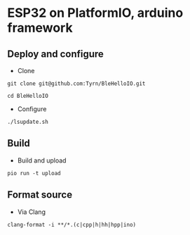# ESP32 on PlatformIO, arduino framework

## Deploy and configure

- Clone

```
git clone git@github.com:Tyrn/BleHelloIO.git
```

```
cd BleHelloIO
```

- Configure

```
./lsupdate.sh
```

## Build

- Build and upload

```
pio run -t upload
```

## Format source

- Via Clang

```
clang-format -i **/*.(c|cpp|h|hh|hpp|ino)
```
